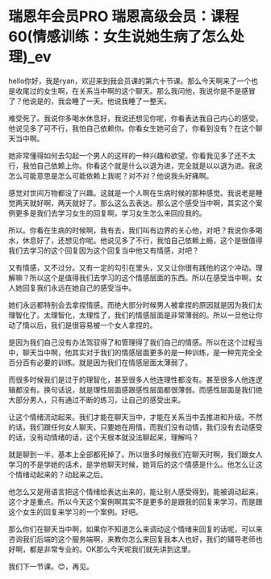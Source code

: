# 瑞恩年会员PRO 瑞恩高级会员：课程60(情感训练：女生说她生病了怎么处理)_ev

hello你好，我是ryan，欢迎来到我会员课的第六十节课。那么今天啊来了一个也是收尾过的女生啊，在关系当中啊的这个聊天。那么我问他，我说你是不是感冒了？他说是的，我会睡了一天。他说我睡了一整天。

难受死了。我说你多喝水休息好，我说还想见你呢，你看表达我自己内心的感受。他说见多了可不行，我怕自己依赖你。你看女生她可会了，你看到没有？在这个聊天当中啊。

她非常懂得如何去勾起一个男人的这样的一种兴趣和欲望。你看我见多了还不太行，我怕自己依赖上你。你看这个就是什么以退为进，完全就是以以退为进。我说怎么可能意思是怎么可能依赖上我呢？对不对？他说我头好痛啊。

感觉对世间万物都没了兴趣。这就是一个人啊在生病时候的那种感觉。我说老是睡觉两天就好啊，两天就好了。那么这么去表达。那么这个感受当中啊，其实这个案例更多是我们去学习女生的回复啊，学习女生怎么来回应我的。

所以。你看在生病的时候啊，我有去，我们叫有边界的关心他，对吧？我说你多喝水，休息好了，还想见你呢。他说见多了不行，我怕自己依赖上瘾，这个是很值得我们去学习的这个回复因为这个回复当中他又有情感，对吧？

又有情感，又不过分。又有一定的勾引在里头，又又让你很有践他的这个冲动。理解嘛？所以这个是值得我们去学习的这个情感层面的东西。所以在感受当中啊，女人她回复我们永远在她自己的感受当中。

她们永远都特别会去拿捏情感。而绝大部分时候男人被拿捏的原因就是因为我们太理智化了。太理智化，太理性了，我们的情感层面是非常薄弱的。所以一旦他让你动了情以后，我们是很容易被一个女人拿捏的。

是因为我们自己没有办法驾驭得了和管理得了我们自己的情感。所以在这个过程当中，聊天当中啊，他其实对于我们的情感层面更多的是一种训练，是一种完完全全百分百有必要的训练。就是因为我们在情感层面太薄弱了。

而很多时候我们是过于的理智化，甚至很多人他连理性都没有。甚至很多人他连逻辑都没有。换句话说，就是理性层面感跟感性层面都很薄弱。而感性层面是我们绝大部分男人，只有通过不断的练习，让自己的感受出来。

让这个情绪流动起来。我们才能在聊天当中，才能在关系当中去推进和升级。不然的话，我们跟任何女人聊天，只要她在用情，而我们没有动情，我们没有去动感受的话，没有动情绪的话，这个天根本就没法聊起来，理解吗？

就是聊到一半，基本上全部都死掉了。所以很多时候我们在聊天时啊，我们跟女人学习的不是学她的话术，是学他聊天时候，她背后的这个情感是什么。他怎么让这个情绪动起来的？动起来之后。

他怎么又是用语言把这个情绪给表达出来的，能让别人感受得到，能被调动起来，这个才是重点。所以今天这个案例啊其实不是更多的是跟我的回复来学习，而是跟这个女生的回复来学习的一个案例。好吧。

那么你们在聊天当中啊，如果你不知道怎么来调动这个情绪来回复的话呢，可以来咨询我们后端的这个服务端啊，来教你怎么来回复我本人也好，我们的辅导老师也好啊，都是非常专业的。OK那么今天呢我们就先讲到这里。

我们下一节课。😊，再见。